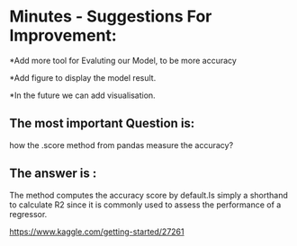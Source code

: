 
# Minutes - Suggestions For Improvement:

*Add more tool for Evaluting our Model, to be more accuracy

*Add figure to display the model result.

*In the future we can add visualisation.


## The most important Question is:
how the .score method from pandas measure the accuracy? 

## The answer is : 
The method computes the accuracy score by default.Is simply a shorthand to calculate R2 since it is commonly used to assess the performance of a regressor.

https://www.kaggle.com/getting-started/27261
